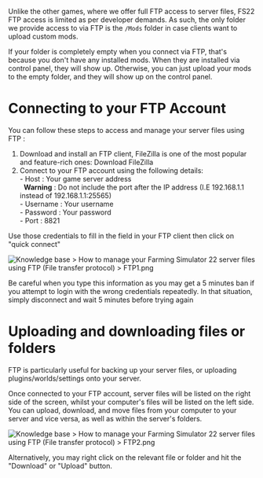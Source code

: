 Unlike the other games, where we offer full FTP access to server files, FS22 FTP access is limited as per developer demands. As such, the only folder we provide access to via FTP is the `/Mods` folder in case clients want to upload custom mods.

If your folder is completely empty when you connect via FTP, that's because you don't have any installed mods. When they are installed via control panel, they will show up. Otherwise, you can just upload your mods to the empty folder, and they will show up on the control panel.  

  
Connecting to your FTP Account
=================================

You can follow these steps to access and manage your server files using FTP :

1.  Download and install an FTP client, FileZilla is one of the most popular and feature-rich ones: Download FileZilla
2.  Connect to your FTP account using the following details:  
    \- Host : Your game server address  
      **Warning** : Do not include the port after the IP address (I.E 192.168.1.1 instead of 192.168.1.1:25565)  
    \- Username : Your username  
    \- Password : Your password  
    \- Port : 8821 

Use those credentials to fill in the field in your FTP client then click on "quick connect"

![](https://fragnet.atlassian.net/wiki/download/thumbnails/394788948/FTP1.png?version=1&modificationDate=1637529466082&cacheVersion=1&api=v2&height=38 "Knowledge base > How to manage your Farming Simulator 22 server files using FTP (File transfer protocol) > FTP1.png")

Be careful when you type this information as you may get a 5 minutes ban if you attempt to login with the wrong credentials repeatedly. In that situation, simply disconnect and wait 5 minutes before trying again

Uploading and downloading files or folders
==========================================

  

FTP is particularly useful for backing up your server files, or uploading plugins/worlds/settings onto your server.  
  
Once connected to your FTP account, server files will be listed on the right side of the screen, whilst your computer's files will be listed on the left side.  
You can upload, download, and move files from your computer to your server and vice versa, as well as within the server's folders.  
  
![](https://fragnet.atlassian.net/wiki/download/thumbnails/394788948/FTP2.png?version=1&modificationDate=1637529466032&cacheVersion=1&api=v2&height=250 "Knowledge base > How to manage your Farming Simulator 22 server files using FTP (File transfer protocol) > FTP2.png")  
  
Alternatively, you may right click on the relevant file or folder and hit the "Download" or "Upload" button.